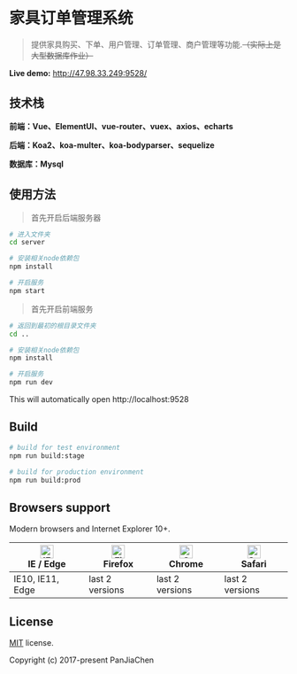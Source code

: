 # 家具订单管理系统

> 提供家具购买、下单、用户管理、订单管理、商户管理等功能.~~（实际上是大型数据库作业）~~

**Live demo:** http://47.98.33.249:9528/

## 技术栈

**前端：Vue、ElementUI、vue-router、vuex、axios、echarts**

**后端：Koa2、koa-multer、koa-bodyparser、sequelize**

**数据库：Mysql**


## 使用方法

>首先开启后端服务器
```bash
# 进入文件夹
cd server

# 安装相关node依赖包
npm install

# 开启服务
npm start
```

>首先开启前端服务

```bash
# 返回到最初的根目录文件夹
cd ..

# 安装相关node依赖包
npm install

# 开启服务
npm run dev
```

This will automatically open http://localhost:9528

## Build

```bash
# build for test environment
npm run build:stage

# build for production environment
npm run build:prod
```


## Browsers support

Modern browsers and Internet Explorer 10+.

| [<img src="https://raw.githubusercontent.com/alrra/browser-logos/master/src/edge/edge_48x48.png" alt="IE / Edge" width="24px" height="24px" />](http://godban.github.io/browsers-support-badges/)</br>IE / Edge | [<img src="https://raw.githubusercontent.com/alrra/browser-logos/master/src/firefox/firefox_48x48.png" alt="Firefox" width="24px" height="24px" />](http://godban.github.io/browsers-support-badges/)</br>Firefox | [<img src="https://raw.githubusercontent.com/alrra/browser-logos/master/src/chrome/chrome_48x48.png" alt="Chrome" width="24px" height="24px" />](http://godban.github.io/browsers-support-badges/)</br>Chrome | [<img src="https://raw.githubusercontent.com/alrra/browser-logos/master/src/safari/safari_48x48.png" alt="Safari" width="24px" height="24px" />](http://godban.github.io/browsers-support-badges/)</br>Safari |
| --------------------------------------------------------------------------------------------------------------------------------------------------------------------------------------------------------------- | ----------------------------------------------------------------------------------------------------------------------------------------------------------------------------------------------------------------- | ------------------------------------------------------------------------------------------------------------------------------------------------------------------------------------------------------------- | ------------------------------------------------------------------------------------------------------------------------------------------------------------------------------------------------------------- |
| IE10, IE11, Edge                                                                                                                                                                                                | last 2 versions                                                                                                                                                                                                   | last 2 versions                                                                                                                                                                                               | last 2 versions                                                                                                                                                                                               |

## License

[MIT](https://github.com/PanJiaChen/vue-admin-template/blob/master/LICENSE) license.

Copyright (c) 2017-present PanJiaChen
